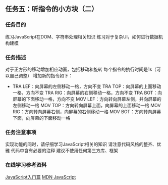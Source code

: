 
## 任务五：听指令的小方块（二）

### 任务目的
练习JavaScript在DOM、字符串处理相关知识
练习对于复杂UI，如何进行数据机构建模
### 任务描述
对于正方形的移动增加相应动画，包括移动和旋转
每个指令的执行时间是1s（可以自己调整）
增加新的指令如下：
- TRA LEF：向屏幕的左侧移动一格，方向不变
TRA TOP：向屏幕的上面移动一格，方向不变
TRA RIG：向屏幕的右侧移动一格，方向不变
TRA BOT：向屏幕的下面移动一格，方向不变
MOV LEF：方向转向屏幕左侧，并向屏幕的左侧移动一格
MOV TOP：方向转向屏幕上面，向屏幕的上面移动一格
MOV RIG：方向转向屏幕右侧，向屏幕的右侧移动一格
MOV BOT：方向转向屏幕下面，向屏幕的下面移动一格
### 任务注意事项
实现功能的同时，请仔细学习JavaScript相关的知识
请注意代码风格的整齐、优雅
代码中含有必要的注释
建议不使用任何第三方库、框架
### 在线学习参考资料
[JavaScript入门篇][1]
[MDN JavaScript][2]


  [1]: http://www.imooc.com/view/36
  [2]: https://developer.mozilla.org/zh-CN/docs/Web/JavaScript